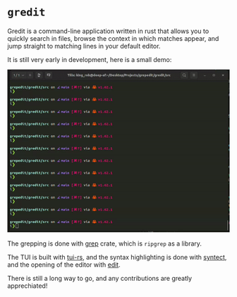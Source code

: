 # `gredit`

Gredit is a command-line application written in rust that allows you to quickly search in files, browse the context in which matches appear, and jump straight to matching lines in your default editor. 

It is still very early in development, here is a small demo:

![gif](/assets/demo.gif)

The grepping is done with [grep](https://docs.rs/grep/latest/grep/) crate, which is `ripgrep` as a library.

The TUI is built with [tui-rs](https://docs.rs/tui/0.10.0/tui/index.html), and the syntax highlighting is done with [syntect](https://docs.rs/syntect/latest/syntect/index.html), and the opening of the editor with [edit](https://docs.rs/edit/latest/edit/index.html).

There is still a long way to go, and any contributions are greatly apprechiated!


